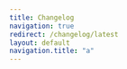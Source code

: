 ```yaml
---
title: Changelog
navigation: true
redirect: /changelog/latest
layout: default
navigation.title: "a"
---
```


